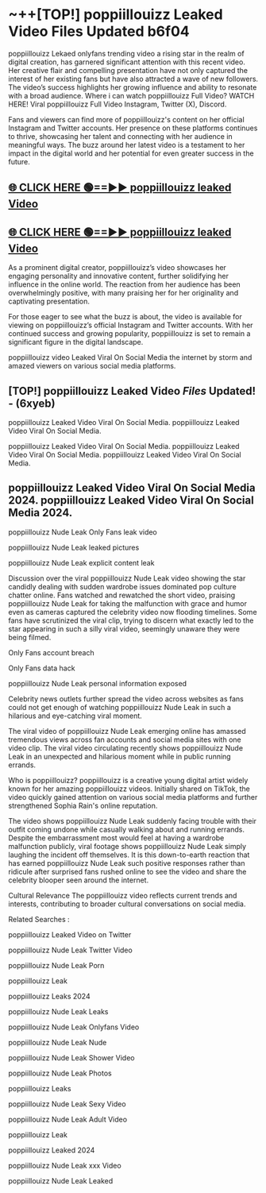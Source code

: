 # ~++[TOP!] poppiillouizz Leaked Video Files Updated b6f04

 poppiillouizz Lekaed onlyfans trending video a rising star in the realm of digital creation, has garnered significant attention with this recent video. Her creative flair and compelling presentation have not only captured the interest of her existing fans but have also attracted a wave of new followers. The video’s success highlights her growing influence and ability to resonate with a broad audience.
Where i can watch  poppiillouizz Full Video? WATCH HERE! Viral  poppiillouizz Full Video Instagram, Twitter (X), Discord.


Fans and viewers can find more of  poppiillouizz's content on her official Instagram and Twitter accounts. Her presence on these platforms continues to thrive, showcasing her talent and connecting with her audience in meaningful ways. The buzz around her latest video is a testament to her impact in the digital world and her potential for even greater success in the future.


## [🌐 CLICK HERE 🟢==►►  poppiillouizz leaked Video ](https://onlyclips.site?title=poppiillouizz&ref=git)

## [🌐 CLICK HERE 🟢==►►  poppiillouizz leaked Video ](https://onlyclips.site?title=poppiillouizz&ref=git)


As a prominent digital creator,  poppiillouizz’s video showcases her engaging personality and innovative content, further solidifying her influence in the online world. The reaction from her audience has been overwhelmingly positive, with many praising her for her originality and captivating presentation.

For those eager to see what the buzz is about, the video is available for viewing on  poppiillouizz’s official Instagram and Twitter accounts. With her continued success and growing popularity,  poppiillouizz is set to remain a significant figure in the digital landscape.


  poppiillouizz video Leaked Viral On Social Media the internet by storm and amazed viewers on various social media platforms.


## [TOP!]  poppiillouizz Leaked Video *Files* Updated! - (6xyeb) 

 poppiillouizz Leaked Video Viral On Social Media. poppiillouizz Leaked Video Viral On Social Media.

 poppiillouizz Leaked Video Viral On Social Media. poppiillouizz Leaked Video Viral On Social Media. poppiillouizz Leaked Video Viral On Social Media.


##  poppiillouizz Leaked Video Viral On Social Media 2024. poppiillouizz Leaked Video Viral On Social Media 2024.
 poppiillouizz Nude Leak Only Fans leak video

 poppiillouizz Nude Leak leaked pictures

 poppiillouizz Nude Leak explicit content leak

Discussion over the viral  poppiillouizz Nude Leak video showing the star candidly dealing with sudden wardrobe issues dominated pop culture chatter online. Fans watched and rewatched the short video, praising  poppiillouizz Nude Leak for taking the malfunction with grace and humor even as cameras captured the celebrity video now flooding timelines. Some fans have scrutinized the viral clip, trying to discern what exactly led to the star appearing in such a silly viral video, seemingly unaware they were being filmed.


Only Fans account breach

Only Fans data hack

 poppiillouizz Nude Leak personal information exposed

Celebrity news outlets further spread the video across websites as fans could not get enough of watching  poppiillouizz Nude Leak in such a hilarious and eye-catching viral moment.


The viral video of  poppiillouizz Nude Leak emerging online has amassed tremendous views across fan accounts and social media sites with one video clip. The viral video circulating recently shows  poppiillouizz Nude Leak in an unexpected and hilarious moment while in public running errands.


Who is  poppiillouizz?  poppiillouizz is a creative young digital artist widely known for her amazing  poppiillouizz videos. Initially shared on TikTok, the video quickly gained attention on various social media platforms and further strengthened Sophia Rain's online reputation.

The video shows  poppiillouizz Nude Leak suddenly facing trouble with their outfit coming undone while casually walking about and running errands. Despite the embarrassment most would feel at having a wardrobe malfunction publicly, viral footage shows  poppiillouizz Nude Leak simply laughing the incident off themselves. It is this down-to-earth reaction that has earned  poppiillouizz Nude Leak such positive responses rather than ridicule after surprised fans rushed online to see the video and share the celebrity blooper seen around the internet.

Cultural Relevance The  poppiillouizz video reflects current trends and interests, contributing to broader cultural conversations on social media.

Related Searches :

 poppiillouizz Leaked Video on Twitter

 poppiillouizz Nude Leak Twitter Video

 poppiillouizz Nude Leak Porn

 poppiillouizz Leak 

 poppiillouizz Leaks 2024

 poppiillouizz Nude Leak Leaks

 poppiillouizz Nude Leak Onlyfans Video

 poppiillouizz Nude Leak Nude

 poppiillouizz Nude Leak Shower Video

 poppiillouizz Nude Leak Photos

 poppiillouizz Leaks

 poppiillouizz Nude Leak Sexy Video

 poppiillouizz Nude Leak Adult Video

 poppiillouizz Leak

 poppiillouizz Leaked 2024

 poppiillouizz Nude Leak xxx Video

 poppiillouizz Nude Leak Leaked